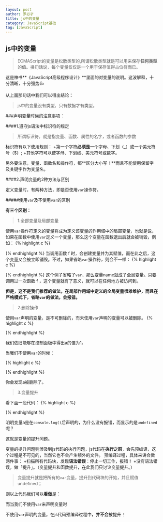 ```yaml
---
layout: post
author: 罗必才
title: js中的变量
category: JavaScript基础
tag: [JavaScript]
---
```


## js中的变量

>ECMAScript的变量是松散类型的,所谓松散类型就是可以用来保存**任何类型**的值。换句话说，每个变量仅仅是一个用于保存值得占位符而已。

这是神书**《JavaScript高级程序设计》**里面的对变量的说明。这波解释，十分清晰，十分强势👍

从上面那句话中我们可以得出结论：
>js中的变量没有类型，只有数据才有类型。

###声明变量时候的注意事项：

####1.遵守js语法中标识符的规定

>所谓标识符，就是指变量、函数、属性的名字，或者函数的参数

标识符有以下使用规则：
+第一个字符**必须是**一个字母、下划（_）或一个美元符号（$）;
+其他字符可以使字母、下划线、美元符号或数字。

另外要注意，变量、函数名和操作符，都**区分大小写！**而且不能使用保留字及关键字作为变量名。

####2.声明变量的2种方法与区别

定义变量时，有两种方法，即是否使用`var`操作符。

#####使用`var`及不使用`var`的区别

**有三个区别：**

>1.全部变量及局部变量

使用`var`操作符定义的变量将成为定义该变量的作用域中的局部变量，也就是说，如果在函数中使用`var`定义一个变量，那么这个变量在函数退出后就会被销毁，例如：
{% highlight c %}
<script>
	function f(){
		var name = '吴彦祖'; //局部变量
	}
	f();
	console.log(name); //错误
</script>
{% endhighlight %}
当调用函数 f 时，会创建变量并为其赋值，而在此之后，这个变量又会被立即销毁。不过，如果省略`var`操作符，则会不一样：
{% highlight c %}
<script>
	function f(){
		name = '吴彦祖'; //全局变量
	}
	f();
	console.log(name); //'吴彦祖'
</script>
{% endhighlight %}
这个例子省略了`var`，那么变量name就成了全局变量。只要调用过一次函数 f ，这个变量就有了意义，就可以在任何地方被访问到。

**但是，这不是我们推荐的做法，在局部作用域中定义的全局变量很难维护，而且在严格模式下，省略`var`的做法，会报错。**

>2.删除操作

使用`var`声明的变量，是不可删除的，而未使用`var`声明的变量可以被删除。
{% highlight c %}
<script>
	var a = 1;
	delete a;
	console.log(a); // 1
</script>
{% endhighlight %}

我们依旧能够在控制面板中得出a的值为1。

当我们不使用`var`的时候：

{% highlight c %}
<script>
	a = 1;
	delete a;
	console.log(a); // 引用错误
</script>
{% endhighlight %}

你会发现a被删除了。

>3.变量提升

看下面一段代码：
{% highlight c %}
<script>
	console.log(a); //undefined
	var a = 1;
</script>
{% endhighlight %}

明明变量a是在`console.log()`后声明的，为什么没有报错，而显示的是`undefined`呢？

这就是变量的提升问题。

变量的提升问题则涉及到js代码的执行问题，js代码在**执行之前**，会先预编译，这个过程是不可见的，当然它也不会产生额外的文件。
预编译过程，具体来讲会做两件事：
	+扫描所有代码块，发现**语法错误**：停止一切工作，报错！
	+没有语法错误，做「提升」。（变量提升和函数提升，在此我们只讨论变量提升。）

>变量提升就是把所有的`var`变量，提升到代码块的开始，并且赋值undefined；

则以上代码我们可以**看做**是：
<script>
	var a;
	console.log(a); //undefined
	a = 1;
</script>

而当我们不使用`var`来声明变量时
<script>
	console.log(a); //引用错误
	a = 1;
</script>

不使用`var`声明的变量，在js代码预编译过程中，**并不会**被提升！




